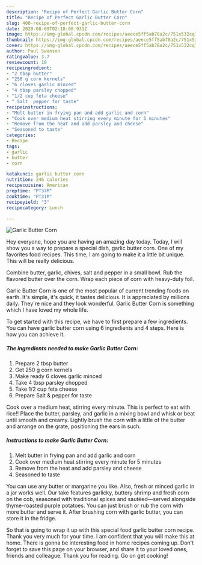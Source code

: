 ```yaml
---
description: "Recipe of Perfect Garlic Butter Corn"
title: "Recipe of Perfect Garlic Butter Corn"
slug: 400-recipe-of-perfect-garlic-butter-corn
date: 2020-08-09T02:18:08.931Z
image: https://img-global.cpcdn.com/recipes/aeece5ff5ab78a2c/751x532cq70/garlic-butter-corn-recipe-main-photo.jpg
thumbnail: https://img-global.cpcdn.com/recipes/aeece5ff5ab78a2c/751x532cq70/garlic-butter-corn-recipe-main-photo.jpg
cover: https://img-global.cpcdn.com/recipes/aeece5ff5ab78a2c/751x532cq70/garlic-butter-corn-recipe-main-photo.jpg
author: Paul Swanson
ratingvalue: 3.7
reviewcount: 10
recipeingredient:
- "2 tbsp butter"
- "250 g corn kernels"
- "6 cloves garlic minced"
- "4 tbsp parsley chopped"
- "1/2 cup feta cheese"
- " Salt  pepper for taste"
recipeinstructions:
- "Melt butter in frying pan and add garlic and corn"
- "Cook over medium heat stirring every minute for 5 minutes"
- "Remove from the heat and add parsley and cheese"
- "Seasoned to taste"
categories:
- Recipe
tags:
- garlic
- butter
- corn

katakunci: garlic butter corn 
nutrition: 246 calories
recipecuisine: American
preptime: "PT37M"
cooktime: "PT31M"
recipeyield: "3"
recipecategory: Lunch

---
```



![Garlic Butter Corn](https://img-global.cpcdn.com/recipes/aeece5ff5ab78a2c/751x532cq70/garlic-butter-corn-recipe-main-photo.jpg)

Hey everyone, hope you are having an amazing day today. Today, I will show you a way to prepare a special dish, garlic butter corn. One of my favorites food recipes. This time, I am going to make it a little bit unique. This will be really delicious.

Combine butter, garlic, chives, salt and pepper in a small bowl. Rub the flavored butter over the corn. Wrap each piece of corn with heavy-duty foil.

Garlic Butter Corn is one of the most popular of current trending foods on earth. It's simple, it's quick, it tastes delicious. It is appreciated by millions daily. They're nice and they look wonderful. Garlic Butter Corn is something which I have loved my whole life.


To get started with this recipe, we have to first prepare a few ingredients. You can have garlic butter corn using 6 ingredients and 4 steps. Here is how you can achieve it.

<!--inarticleads1-->

##### The ingredients needed to make Garlic Butter Corn:

1. Prepare 2 tbsp butter
1. Get 250 g corn kernels
1. Make ready 6 cloves garlic minced
1. Take 4 tbsp parsley chopped
1. Take 1/2 cup feta cheese
1. Prepare  Salt &amp; pepper for taste


Cook over a medium heat, stirring every minute. This is perfect to eat with rice!! Place the butter, parsley, and garlic in a mixing bowl and whisk or beat until smooth and creamy. Lightly brush the corn with a little of the butter and arrange on the grate, positioning the ears in such. 

<!--inarticleads2-->

##### Instructions to make Garlic Butter Corn:

1. Melt butter in frying pan and add garlic and corn
1. Cook over medium heat stirring every minute for 5 minutes
1. Remove from the heat and add parsley and cheese
1. Seasoned to taste


You can use any butter or margarine you like. Also, fresh or minced garlic in a jar works well. Our take features garlicky, buttery shrimp and fresh corn on the cob, seasoned with traditional spices and sautéed—served alongside thyme-roasted purple potatoes. You can just brush or rub the corn with more butter and serve it. After brushing corn with garlic butter, you can store it in the fridge. 

So that is going to wrap it up with this special food garlic butter corn recipe. Thank you very much for your time. I am confident that you will make this at home. There is gonna be interesting food in home recipes coming up. Don't forget to save this page on your browser, and share it to your loved ones, friends and colleague. Thank you for reading. Go on get cooking!
